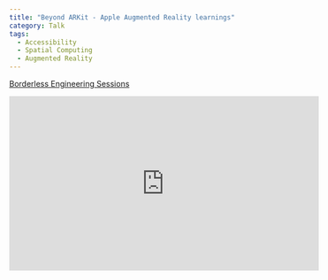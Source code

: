 ```yaml
---
title: "Beyond ARKit - Apple Augmented Reality learnings"
category: Talk
tags:
  - Accessibility
  - Spatial Computing
  - Augmented Reality
---
```


[Borderless Engineering Sessions](https://www.borderlessengineeringconf.com)

<iframe width="560" height="315" src="https://www.youtube.com/embed/ev0k0kS34BQ?si=u5pFj_NrogQPViVK" title="YouTube video player" frameborder="0" allow="accelerometer; autoplay; clipboard-write; encrypted-media; gyroscope; picture-in-picture; web-share" allowfullscreen></iframe>
